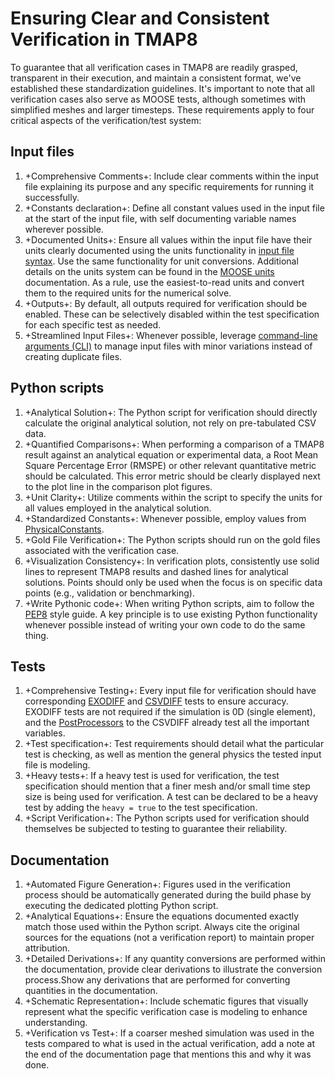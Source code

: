# Ensuring Clear and Consistent Verification in TMAP8

To guarantee that all verification cases in TMAP8 are readily grasped, transparent in their execution, and maintain a consistent format, we've established these standardization guidelines. It's important to note that all verification cases also serve as MOOSE tests, although sometimes with simplified meshes and larger timesteps. These requirements apply to four critical aspects of the verification/test system:

## Input files

1. +Comprehensive Comments+: Include clear comments within the input file explaining its purpose and any specific requirements for running it successfully.
2. +Constants declaration+: Define all constant values used in the input file at the start of the input file, with self documenting variable names wherever possible.
3. +Documented Units+: Ensure all values within the input file have their units clearly documented using the units functionality in [input file syntax](https://mooseframework.inl.gov/application_usage/input_syntax.html). Use the same functionality for unit conversions. Additional details on the units system can be found in the [MOOSE units](https://mooseframework.inl.gov/source/utils/Units.html) documentation. As a rule, use the easiest-to-read units and convert them to the required units for the numerical solve.
4. +Outputs+: By default, all outputs required for verification should be enabled. These can be selectively disabled within the test specification for each specific test as needed.
5. +Streamlined Input Files+: Whenever possible, leverage [command-line arguments (CLI)](https://mooseframework.inl.gov/moose/application_usage/command_line_usage.html) to manage input files with minor variations instead of creating duplicate files.

## Python scripts

1. +Analytical Solution+: The Python script for verification should directly calculate the original analytical solution, not rely on pre-tabulated CSV data.
2. +Quantified Comparisons+: When performing a comparison of a TMAP8 result against an analytical equation or experimental data, a Root Mean Square Percentage Error (RMSPE) or other relevant quantitative metric should be calculated. This error metric should be clearly displayed next to the plot line in the comparison plot figures.
3. +Unit Clarity+: Utilize comments within the script to specify the units for all values employed in the analytical solution.
4. +Standardized Constants+: Whenever possible, employ values from [PhysicalConstants](source/utils/PhysicalConstants.md).
5. +Gold File Verification+: The Python scripts should run on the gold files associated with the verification case.
6. +Visualization Consistency+: In verification plots, consistently use solid lines to represent TMAP8 results and dashed lines for analytical solutions. Points should only be used when the focus is on specific data points (e.g., validation or benchmarking).
7. +Write Pythonic code+: When writing Python scripts, aim to follow the [PEP8](https://peps.python.org/pep-0008/) style guide. A key principle is to use existing Python functionality whenever possible instead of writing your own code to do the same thing.

## Tests

1. +Comprehensive Testing+: Every input file for verification should have corresponding [EXODIFF](https://mooseframework.inl.gov/moose/python/testers/Exodiff.html) and [CSVDIFF](https://mooseframework.inl.gov/moose/python/testers/CSVDiff_tester.html) tests to ensure accuracy. EXODIFF tests are not required if the simulation is 0D (single element), and the [PostProcessors](https://mooseframework.inl.gov/moose/syntax/Postprocessors/index.html) to the CSVDIFF already test all the important variables.
2. +Test specification+: Test requirements should detail what the particular test is checking, as well as mention the general physics the tested input file is modeling.
3. +Heavy tests+: If a heavy test is used for verification, the test specification should mention that a finer mesh and/or small time step size is being used for verification. A test can be declared to be a heavy test by adding the ```heavy = true``` to the test specification.
4. +Script Verification+: The Python scripts used for verification should themselves be subjected to testing to guarantee their reliability.

## Documentation

1. +Automated Figure Generation+: Figures used in the verification process should be automatically generated during the build phase by executing the dedicated plotting Python script.
2. +Analytical Equations+: Ensure the equations documented exactly match those used within the Python script. Always cite the original sources for the equations (not a verification report) to maintain proper attribution.
3. +Detailed Derivations+: If any quantity conversions are performed within the documentation, provide clear derivations to illustrate the conversion process.Show any derivations that are performed for converting quantities in the documentation.
4. +Schematic Representation+: Include schematic figures that visually represent what the specific verification case is modeling to enhance understanding.
5. +Verification vs Test+: If a coarser meshed simulation was used in the tests compared to what is used in the actual verification, add a note at the end of the documentation page that mentions this and why it was done.
